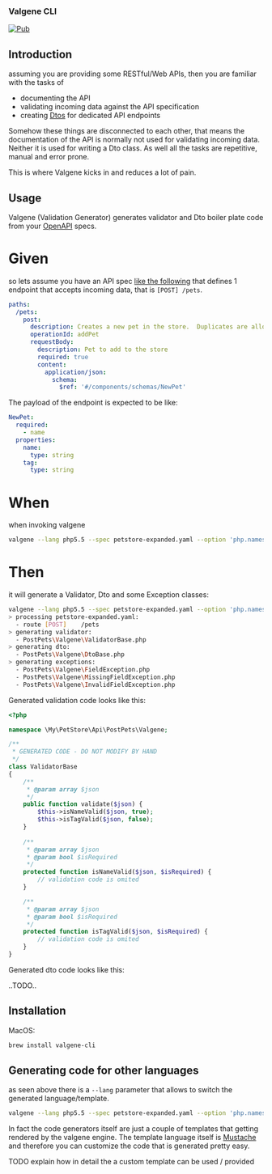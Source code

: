 ### Valgene CLI

[![Pub](https://img.shields.io/pub/v/valgene_cli.svg)](https://pub.dartlang.org/packages/valgene_cli)

## Introduction

assuming you are providing some RESTful/Web APIs, then you are familiar with the tasks of 

 - documenting the API
 - validating incoming data against the API specification
 - creating [Dtos](https://martinfowler.com/eaaCatalog/dataTransferObject.html) for dedicated API endpoints
 
Somehow these things are disconnected to each other, that means the documentation of the API is normally not used 
for validating incoming data. Neither it is used for writing a Dto class. As well all the tasks are repetitive, 
manual and error prone.

This is where Valgene kicks in and reduces a lot of pain.

## Usage

Valgene (Validation Generator) generates validator and Dto boiler plate code from 
 your [OpenAPI](https://github.com/OAI/OpenAPI-Specification/blob/master/versions/3.0.0.md) specs.

# Given
 
so lets assume you have an API spec [like the following](https://raw.githubusercontent.com/OAI/OpenAPI-Specification/master/examples/v3.0/petstore-expanded.yaml) 
that defines 1 endpoint that accepts incoming data, that is `[POST] /pets`.
```yaml
paths:
  /pets:
    post:
      description: Creates a new pet in the store.  Duplicates are allowed
      operationId: addPet
      requestBody:
        description: Pet to add to the store
        required: true
        content:
          application/json:
            schema:
              $ref: '#/components/schemas/NewPet'
```

The payload of the endpoint is expected to be like:
```yaml
NewPet:
  required:
    - name  
  properties:
    name:
      type: string
    tag:
      type: string    
```

# When

when invoking valgene  
```bash
valgene --lang php5.5 --spec petstore-expanded.yaml --option 'php.namespace:\\My\\PetStore\\Api'
```

# Then

it will generate a Validator, Dto and some Exception classes:

```bash
valgene --lang php5.5 --spec petstore-expanded.yaml --option 'php.namespace:\\My\\PetStore\\Api'
> processing petstore-expanded.yaml:
  - route [POST]    /pets
> generating validator:
  - PostPets\Valgene\ValidatorBase.php
> generating dto:
  - PostPets\Valgene\DtoBase.php
> generating exceptions:
  - PostPets\Valgene\FieldException.php
  - PostPets\Valgene\MissingFieldException.php
  - PostPets\Valgene\InvalidFieldException.php
```

Generated validation code looks like this:
```php
<?php

namespace \My\PetStore\Api\PostPets\Valgene;

/**
 * GENERATED CODE - DO NOT MODIFY BY HAND
 */
class ValidatorBase 
{
    /**
     * @param array $json
     */
    public function validate($json) {
        $this->isNameValid($json, true);
        $this->isTagValid($json, false);
    }
    
    /**
     * @param array $json
     * @param bool $isRequired
     */
    protected function isNameValid($json, $isRequired) {
        // validation code is omited 
    }

    /**
     * @param array $json
     * @param bool $isRequired
     */
    protected function isTagValid($json, $isRequired) {
        // validation code is omited 
    }
}
```

Generated dto code looks like this:

..TODO..

## Installation

MacOS:
```bash
brew install valgene-cli
```

## Generating code for other languages

as seen above there is a `--lang` parameter that allows to switch the generated language/template.
```bash
valgene --lang php5.5 --spec petstore-expanded.yaml --option 'php.namespace:\\My\\PetStore\\Api'
```

In fact the code generators itself are just a couple of templates that getting rendered by the valgene engine.
The template language itself is [Mustache](https://mustache.github.io/) 
and therefore you can customize the code that is generated pretty easy.

TODO explain how in detail the a custom template can be used / provided

